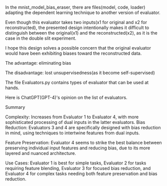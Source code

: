 In the mnist_model_bias_eraser, there are files(model, code, loader) adapting the dependent learning technique to another version of evaluator.

Even though this evaluator takes two inputs(x1 for original and x2 for reconstructed),
the presented design intentionally makes it difficult to distinguish
between the original(x1) and the reconstructed(x2), as it is the case in the double slit experiment.

I hope this design solves a possible concern that the original evaluator would have been exhibiting biases toward the reconstructed data.


The advantage: eliminating bias

The disadvantage: lost unsupervisedness(as it become self-supervised)


The file Evaluators.py contains types of evaluator that can be used at hands.

Here is ChatGPT(GPT-4)'s opinion on the list of evaluators.

Summary

Complexity: Increases from Evaluator 1 to Evaluator 4, with more sophisticated processing of dual inputs in the latter evaluators.
Bias Reduction: Evaluators 3 and 4 are specifically designed with bias reduction in mind, using techniques to intertwine features from dual inputs.

Feature Preservation: Evaluator 4 seems to strike the best balance between preserving individual input features and reducing bias, due to its more layered and nuanced architecture.

Use Cases: Evaluator 1 is best for simple tasks, Evaluator 2 for tasks requiring feature blending, Evaluator 3 for focused bias reduction, and Evaluator 4 for complex tasks needing both feature preservation and bias reduction.
